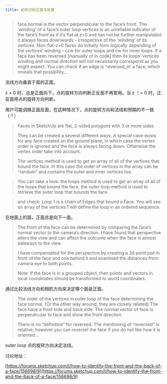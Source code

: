 ```yaml
---
title: 如何识别正面与反面
---
```


> face.normal is the vector perpendicular to the face’s front.
> The ‘winding’ of a face’s outer loop vertices is an unreliable indicator of the face’s front as if it’s flat at z=0 and has not be further manipulated it always faces downwards - irrespective of the ‘winding’ of its vertices.
> Non-flat-z=0 faces do initially form logically depending of the vertices’ winding - ccw for outer loops and cw for inner loops.
> If a face has been reversed [manually or in code] then its loops’ vertices winding and normal direction will not necessarily correspond as you might expect.
> You can check if an edge is ‘reversed_in’ a face, which reveals that possibility…

法线方向垂直于面的正面。

z = 0 时，总是正面向下，点的旋转方向判断正反面不再管用。当 z ！= 0 时，正反面用点的旋转方向判断。

用户可能调换正面反面，在这种情况下，点的旋转方向和法线和预期的不一致（？）


> Faces in SketchUp are flat, 2-sided polygons with 3 or more sides.
>
> They can be created a several different ways.
> A special case exists for any face created on the ground plane, in which case the vertex order is ignored and the face is always facing down. Otherwise the vertex order take into account.
> 
> The vertices method is used to get an array of all of the vertices that bound the face. In this case the order of vertices in the array can be “random” and contains the outer and inner vertices too.

> You can take a look:
> the loops method is used to get an array of all of the loops that bound the face.
> the outer loop method is used to retrieve the outer loop that bounds the face.

> and check: Loop 1 is a chain of Edges that bound a Face.
> You will see an array of the vertices 1 will define the loop in an ordered sequence.

在地面上的面，正面总是向下一面。


> The front of the face can be determined by comparing the face’s normal vector to the camera’s direction. I have found that perspective alters the view and can affect the outcome when the face is almost sideways to the view.
>
> I have compensated for the perspective by creating a 3d point just in front of the face and one behind it and examined the distances from camera eye to both points.
>
> Note: If the face is in a grouped object, then points and vectors in local coordinates should be transformed to world coordinates.

通过比较法线方向和相机方向来决定哪个面是正面。


> The order of the vertices in outer loop of the face determining the face normal. (Or the other way around, they are closely related)
The face have a front side and back side. The normal vector of face is perpendicular to face and show the front direction.
>
> There is no “definition” for reversed. The mentioning of “reversed” is relative, however you can reverse! the face if you do not like how it is oriented…

outer loop 点的旋转方向决定法线。


讨论地址：

[https://forums.sketchup.com/t/how-to-identify-the-front-and-the-back-of-a-face/156698/9](https://forums.sketchup.com/t/how-to-identify-the-front-and-the-back-of-a-face/156698/9)

